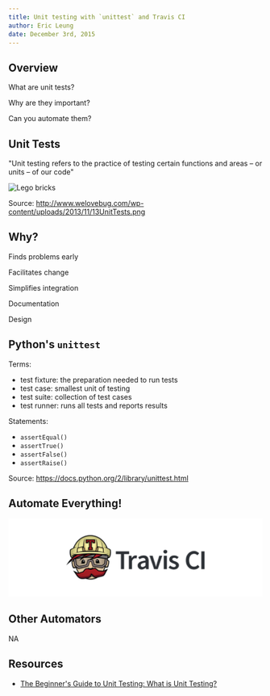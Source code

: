 ```yaml
---
title: Unit testing with `unittest` and Travis CI
author: Eric Leung
date: December 3rd, 2015
---
```


## Overview

What are unit tests?

Why are they important?

Can you automate them?

## Unit Tests

"Unit testing refers to the practice of testing certain functions and areas – or
units – of our code"

![Lego bricks](images/lego-bricks-resize.png)

Source: http://www.welovebug.com/wp-content/uploads/2013/11/13UnitTests.png

## Why?

Finds problems early

Facilitates change

Simplifies integration

Documentation

Design

## Python's `unittest`

Terms:

- test fixture: the preparation needed to run tests
- test case: smallest unit of testing
- test suite: collection of test cases
- test runner: runs all tests and reports results

Statements:

- `assertEqual()`
- `assertTrue()`
- `assertFalse()`
- `assertRaise()`

Source: https://docs.python.org/2/library/unittest.html

## Automate Everything!

![Travis CI: FOSS, hosted, distributed continuous integration](images/travis.png)

## Other Automators

NA

## Resources

- [The Beginner's Guide to Unit Testing: What is Unit Testing?](http://code.tutsplus.com/articles/the-beginners-guide-to-unit-testing-what-is-unit-testing--wp-25728)
